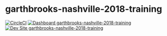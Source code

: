 # garthbrooks-nashville-2018-training

[![CircleCI](https://circleci.com/gh/nashville-2018-training/garthbrooks-nashville-2018-training.svg?style=shield)](https://circleci.com/gh/nashville-2018-training/garthbrooks-nashville-2018-training)
[![Dashboard garthbrooks-nashville-2018-training](https://img.shields.io/badge/dashboard-garthbrooks_nashville_2018_training-yellow.svg)](https://dashboard.pantheon.io/sites/ad61b5c6-769c-47a0-82e8-404df2eff700#dev/code)
[![Dev Site garthbrooks-nashville-2018-training](https://img.shields.io/badge/site-garthbrooks_nashville_2018_training-blue.svg)](http://dev-garthbrooks-nashville-2018-training.pantheonsite.io/)